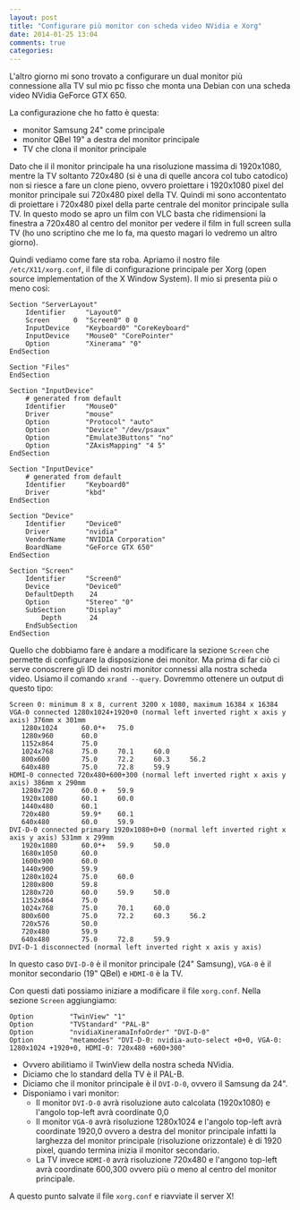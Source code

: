 ```yaml
---
layout: post
title: "Configurare più monitor con scheda video NVidia e Xorg"
date: 2014-01-25 13:04
comments: true
categories: 
---
```


L'altro giorno mi sono trovato a configurare un dual monitor più connessione alla TV sul mio
pc fisso che monta una Debian con una scheda video NVidia GeForce GTX 650.

La configurazione che ho fatto è questa:  

- monitor Samsung 24" come principale
- monitor QBel 19" a destra del monitor principale
- TV che clona il monitor principale

Dato che il il monitor principale ha una risoluzione massima di 1920x1080,
mentre la TV soltanto 720x480 (si è una di quelle ancora col tubo catodico) non si riesce a fare un clone pieno, ovvero proiettare i 1920x1080 pixel del monitor principale sui 720x480 pixel della TV. Quindi mi sono accontentato di proiettare i 720x480 pixel della parte centrale del monitor principale sulla TV. In questo modo se apro un film con VLC basta che ridimensioni la finestra a 720x480 al centro del monitor per vedere il film in full screen sulla TV (ho uno scriptino che me lo fa, ma questo magari lo vedremo un altro giorno).

Quindi vediamo come fare sta roba.
Apriamo il nostro file `/etc/X11/xorg.conf`, il file di configurazione principale per Xorg (open source implementation of the X Window System). Il mio si presenta più o meno così:

    Section "ServerLayout"
        Identifier     "Layout0"
        Screen      0  "Screen0" 0 0
        InputDevice    "Keyboard0" "CoreKeyboard"
        InputDevice    "Mouse0" "CorePointer"
        Option         "Xinerama" "0"
    EndSection

    Section "Files"
    EndSection

    Section "InputDevice"
        # generated from default
        Identifier     "Mouse0"
        Driver         "mouse"
        Option         "Protocol" "auto"
        Option         "Device" "/dev/psaux"
        Option         "Emulate3Buttons" "no"
        Option         "ZAxisMapping" "4 5"
    EndSection

    Section "InputDevice"
        # generated from default
        Identifier     "Keyboard0"
        Driver         "kbd"
    EndSection

    Section "Device"
        Identifier     "Device0"
        Driver         "nvidia"
        VendorName     "NVIDIA Corporation"
        BoardName      "GeForce GTX 650"
    EndSection

    Section "Screen"
        Identifier     "Screen0"
        Device         "Device0"
        DefaultDepth    24
        Option         "Stereo" "0"
        SubSection     "Display"
            Depth       24
        EndSubSection
    EndSection

Quello che dobbiamo fare è andare a modificare la sezione `Screen` che permette di configurare la disposizione dei monitor. Ma prima di far ciò ci serve conoscrere gli ID dei nostri monitor connessi alla nostra scheda video. Usiamo il comando `xrand --query`. Dovremmo ottenere un output di questo tipo:

    Screen 0: minimum 8 x 8, current 3200 x 1080, maximum 16384 x 16384
    VGA-0 connected 1280x1024+1920+0 (normal left inverted right x axis y axis) 376mm x 301mm
       1280x1024      60.0*+   75.0  
       1280x960       60.0  
       1152x864       75.0  
       1024x768       75.0     70.1     60.0  
       800x600        75.0     72.2     60.3     56.2  
       640x480        75.0     72.8     59.9  
    HDMI-0 connected 720x480+600+300 (normal left inverted right x axis y axis) 386mm x 290mm
       1280x720       60.0 +   59.9  
       1920x1080      60.1     60.0  
       1440x480       60.1  
       720x480        59.9*    60.1  
       640x480        60.0     59.9  
    DVI-D-0 connected primary 1920x1080+0+0 (normal left inverted right x axis y axis) 531mm x 299mm
       1920x1080      60.0*+   59.9     50.0  
       1680x1050      60.0  
       1600x900       60.0  
       1440x900       59.9  
       1280x1024      75.0     60.0  
       1280x800       59.8  
       1280x720       60.0     59.9     50.0  
       1152x864       75.0  
       1024x768       75.0     70.1     60.0  
       800x600        75.0     72.2     60.3     56.2  
       720x576        50.0  
       720x480        59.9  
       640x480        75.0     72.8     59.9  
    DVI-D-1 disconnected (normal left inverted right x axis y axis)

In questo caso `DVI-D-0` è il monitor principale (24" Samsung), `VGA-0` è il monitor secondario (19" QBel) e `HDMI-0` è la TV.

Con questi dati possiamo iniziare a modificare il file `xorg.conf`. Nella sezione `Screen` aggiungiamo:

    Option         "TwinView" "1"
    Option         "TVStandard" "PAL-B"
    Option         "nvidiaXineramaInfoOrder" "DVI-D-0"
    Option         "metamodes" "DVI-D-0: nvidia-auto-select +0+0, VGA-0: 1280x1024 +1920+0, HDMI-0: 720x480 +600+300"
    
- Ovvero abilitiamo il TwinView della nostra scheda NVidia.
- Diciamo che lo standard della TV è il PAL-B.
- Diciamo che il monitor principale è il `DVI-D-0`, ovvero il Samsung da 24".
- Disponiamo i vari monitor:
  - Il monitor `DVI-D-0` avrà risoluzione auto calcolata (1920x1080) e l'angolo top-left avrà coordinate 0,0
  - Il monitor `VGA-0` avrà risoluzione 1280x1024 e l'angolo top-left avrà coordinate 1920,0 ovvero a destra del monitor principale infatti la larghezza del monitor principale (risoluzione orizzontale) è di 1920 pixel, quando termina inizia il monitor secondario.
  - La TV invece `HDMI-0` avrà risoluzione 720x480 e l'angono top-left avrà coordinate 600,300 ovvero più o meno al centro del monitor principale.
  
A questo punto salvate il file `xorg.conf` e riavviate il server X!